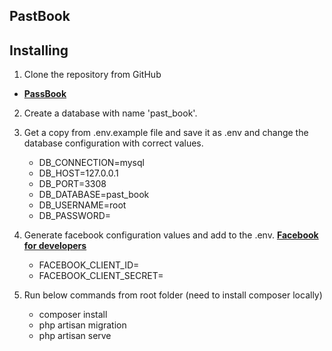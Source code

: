 

## PastBook

## Installing

1. Clone the repository from GitHub
- **[PassBook](https://github.com/Mkavishan/PastBook.git)**

2. Create a database with name 'past_book'.

3. Get a copy from .env.example file and save it as .env and change the database configuration with correct values.
    - DB_CONNECTION=mysql
    - DB_HOST=127.0.0.1
    - DB_PORT=3308
    - DB_DATABASE=past_book
    - DB_USERNAME=root
    - DB_PASSWORD=

4. Generate facebook configuration values and add to the .env. **[Facebook for developers](https://developers.facebook.com/apps)**
    - FACEBOOK_CLIENT_ID=
    - FACEBOOK_CLIENT_SECRET=
    
5. Run below commands from root folder (need to install composer locally)
    - composer install
    - php artisan migration
    - php artisan serve

